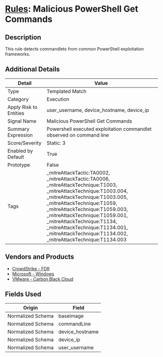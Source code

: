 # [Rules](README.md): Malicious PowerShell Get Commands

## Description
This rule detects commandlets from common PowerShell exploitation frameworks.

## Additional Details
|Detail|Value|
|----|----|
|Type|Templated Match|
|Category|Execution|
|Apply Risk to Entities|user_username, device_hostname, device_ip|
|Signal Name|Malicious PowerShell Get Commands|
|Summary Expression|Powershell executed exploitation commandlet observed on command line|
|Score/Severity|Static: 3|
|Enabled by Default|True|
|Prototype|False|
|Tags|_mitreAttackTactic:TA0002, _mitreAttackTactic:TA0006, _mitreAttackTechnique:T1003, _mitreAttackTechnique:T1003.004, _mitreAttackTechnique:T1003.005, _mitreAttackTechnique:T1059, _mitreAttackTechnique:T1059.003, _mitreAttackTechnique:T1059.001, _mitreAttackTechnique:T1134, _mitreAttackTechnique:T1134.001, _mitreAttackTechnique:T1134.002, _mitreAttackTechnique:T1134.003|
## Vendors and Products
- [CrowdStrike - FDR](../products/569a3a44-c29f-492e-bcf4-5dc04e2ab0f3.md)
- [Microsoft - Windows](../products/1ff7546c-cb36-4a24-87f7-89d2cecc5761.md)
- [VMware - Carbon Black Cloud](../products/f9cea291-9030-4e41-9836-6dd9274d6df4.md)


## Fields Used

|Origin|Field|
|----|----|
|Normalized Schema|baseImage|
|Normalized Schema|commandLine|
|Normalized Schema|device_hostname|
|Normalized Schema|device_ip|
|Normalized Schema|user_username|


